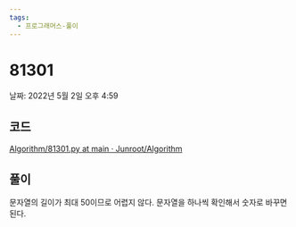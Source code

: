 ```yaml
---
tags:
  - 프로그래머스-풀이
---
```

# 81301

날짜: 2022년 5월 2일 오후 4:59

## 코드

[Algorithm/81301.py at main · Junroot/Algorithm](https://github.com/Junroot/Algorithm/blob/main/programmers/81301.py)

## 풀이

문자열의 길이가 최대 50이므로 어렵지 않다. 문자열을 하나씩 확인해서 숫자로 바꾸면 된다.